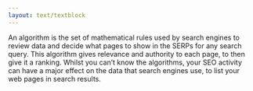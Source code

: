 ```yaml
---
layout: text/textblock
---
```

An algorithm is the set of mathematical rules used by search engines to review data and decide what pages to show in the SERPs for any search query. This algorithm gives relevance and authority to each page, to then give it a ranking. Whilst you can’t know the algorithms, your SEO activity can have a major effect on the data that search engines use, to list your web pages in search results.

